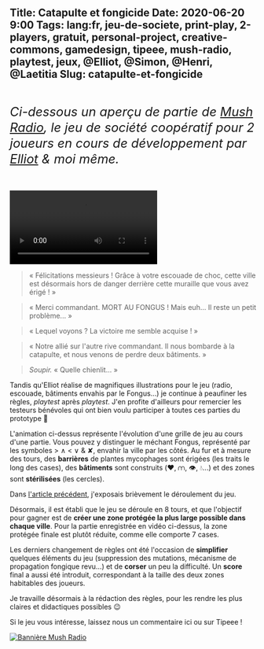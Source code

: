 Title: Catapulte et fongicide
Date: 2020-06-20 9:00
Tags: lang:fr, jeu-de-societe, print-play, 2-players, gratuit, personal-project, creative-commons, gamedesign, tipeee, mush-radio, playtest, jeux, @Elliot, @Simon, @Henri, @Laetitia
Slug: catapulte-et-fongicide
---

<p class="intro">
Ci-dessous un aperçu de partie de <a href="https://fr.tipeee.com/mush-radio">Mush Radio</a>,
le jeu de société coopératif pour 2 joueurs en cours de développement par <a href="https://www.instagram.com/tensei_draw/">Elliot</a> &amp; moi même.
</p>

<video controls="controls">
  <source src="images/2020/06/MushRadio-2020-06-19.webm" type="video/webm; codecs=&quot;vp9, opus&quot;">
</video>

> « Félicitations messieurs ! Grâce à votre escouade de choc,
cette ville est désormais hors de danger derrière cette muraille que vous avez érigé ! »

> « Merci commandant. MORT AU FONGUS !
Mais euh... Il reste un petit problème... »

> « Lequel voyons ? La victoire me semble acquise ! »

> « Notre allié sur l'autre rive commandant.
Il nous bombarde à la catapulte, et nous venons de perdre deux bâtiments. »

> _Soupir._ « Quelle chienlit... »

Tandis qu'Elliot réalise de magnifiques illustrations pour le jeu (radio, escouade, bâtiments envahis par le Fongus...)
je continue à peaufiner les règles, _playtest_ après _playtest_.
J'en profite d'ailleurs pour remercier les testeurs bénévoles qui ont bien voulu participer à toutes ces parties du prototype 🙏

L'animation ci-dessus représente l'évolution d'une grille de jeu au cours d'une partie.
Vous pouvez y distinguer le méchant Fongus, représenté par les symboles > ∧ < ∨ & ✘, envahir la ville par les côtés.
Au fur et à mesure des tours, des **barrières** de plantes mycophages sont érigées (les traits le long des cases),
des **bâtiments** sont construits (♥️, ⩋, 👁, 💧...) et des zones sont **stérilisées** (les cercles).

Dans [l'article précédent](la-bataille-contre-les-spores-fait-rage.html), j'exposais brièvement le déroulement du jeu.

Désormais, il est établi que le jeu se déroule en 8 tours,
et que l'objectif pour gagner est de **créer une zone protégée la plus large possible dans chaque ville**.
Pour la partie enregistrée en vidéo ci-dessus, la zone protégée finale est plutôt réduite, comme elle comporte 7 cases.

Les derniers changement de règles ont été l'occasion de **simplifier** quelques éléments du jeu (suppression des mutations,
mécanisme de propagation fongique revu...) et de **corser** un peu la difficulté.
Un **score** final a aussi été introduit, correspondant à la taille des deux zones habitables des joueurs.

Je travaille désormais à la rédaction des règles, pour les rendre les plus claires et didactiques possibles 😉

Si le jeu vous intéresse, laissez nous un commentaire ici ou sur Tipeee !

[![Bannière Mush Radio](images/2020/04/MushRadio.jpg)](https://fr.tipeee.com/mush-radio)

<style>
.intro {
  font-size: 1.6rem;
  line-height: 2rem;
  font-style: italic;
  margin: 3rem 0;
}
article video { display: block; margin: 0 auto; }
</style>
